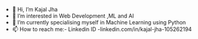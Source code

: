 - 👋 Hi, I’m Kajal Jha
- 👀 I’m interested in Web Development ,ML and AI
- 🌱 I’m currently specialising myself in Machine Learning using Python 
- 📫 How to reach me:- Linkedin ID -linkedin.com/in/kajal-jha-105262194
<!---
kajaljha09/kajaljha09 is a ✨ special ✨ repository because its `README.md` (this file) appears on your GitHub profile.
You can click the Preview link to take a look at your changes.
--->
